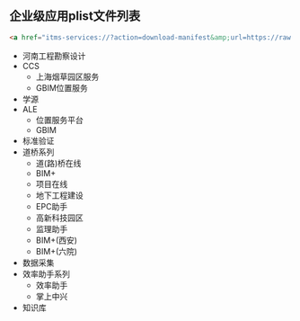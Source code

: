 ## 企业级应用plist文件列表

```html
<a href="itms-services://?action=download-manifest&amp;url=https://raw.githubusercontent.com/l900416/plistForiOS/master/xxx.plist" > </a>

```
>
>

* 河南工程勘察设计
* CCS
  * 上海烟草园区服务
  * GBIM位置服务
* 学源
* ALE
  * 位置服务平台
  * GBIM
* 标准验证
* 道桥系列
  * 道(路)桥在线
  * BIM+
  * 项目在线
  * 地下工程建设
  * EPC助手
  * 高新科技园区
  * 监理助手
  * BIM+(西安)
  * BIM+(六院)
* 数据采集
* 效率助手系列
  * 效率助手
  * 掌上中兴
* 知识库
